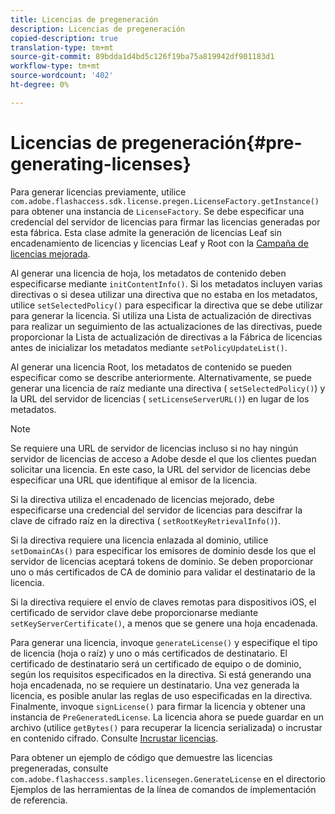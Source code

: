 ```yaml
---
title: Licencias de pregeneración
description: Licencias de pregeneración
copied-description: true
translation-type: tm+mt
source-git-commit: 89bdda1d4bd5c126f19ba75a819942df901183d1
workflow-type: tm+mt
source-wordcount: '402'
ht-degree: 0%

---
```



# Licencias de pregeneración{#pre-generating-licenses}

Para generar licencias previamente, utilice `com.adobe.flashaccess.sdk.license.pregen.LicenseFactory.getInstance()` para obtener una instancia de `LicenseFactory`. Se debe especificar una credencial del servidor de licencias para firmar las licencias generadas por esta fábrica. Esta clase admite la generación de licencias Leaf sin encadenamiento de licencias y licencias Leaf y Root con la [Campaña de licencias mejorada](../../aaxs-protecting-content/content-introduction/content-usage-rules/content-other-policy-options/content-enhanced-license-chaining.md).

Al generar una licencia de hoja, los metadatos de contenido deben especificarse mediante `initContentInfo()`. Si los metadatos incluyen varias directivas o si desea utilizar una directiva que no estaba en los metadatos, utilice `setSelectedPolicy()` para especificar la directiva que se debe utilizar para generar la licencia. Si utiliza una Lista de actualización de directivas para realizar un seguimiento de las actualizaciones de las directivas, puede proporcionar la Lista de actualización de directivas a la Fábrica de licencias antes de inicializar los metadatos mediante `setPolicyUpdateList()`.

Al generar una licencia Root, los metadatos de contenido se pueden especificar como se describe anteriormente. Alternativamente, se puede generar una licencia de raíz mediante una directiva ( `setSelectedPolicy()`) y la URL del servidor de licencias ( `setLicenseServerURL()`) en lugar de los metadatos.

>[!NOTE]
>
>Se requiere una URL de servidor de licencias incluso si no hay ningún servidor de licencias de acceso a Adobe desde el que los clientes puedan solicitar una licencia. En este caso, la URL del servidor de licencias debe especificar una URL que identifique al emisor de la licencia.

Si la directiva utiliza el encadenado de licencias mejorado, debe especificarse una credencial del servidor de licencias para descifrar la clave de cifrado raíz en la directiva ( `setRootKeyRetrievalInfo()`).

Si la directiva requiere una licencia enlazada al dominio, utilice `setDomainCAs()` para especificar los emisores de dominio desde los que el servidor de licencias aceptará tokens de dominio. Se deben proporcionar uno o más certificados de CA de dominio para validar el destinatario de la licencia.

Si la directiva requiere el envío de claves remotas para dispositivos iOS, el certificado de servidor clave debe proporcionarse mediante `setKeyServerCertificate()`, a menos que se genere una hoja encadenada.

Para generar una licencia, invoque `generateLicense()` y especifique el tipo de licencia (hoja o raíz) y uno o más certificados de destinatario. El certificado de destinatario será un certificado de equipo o de dominio, según los requisitos especificados en la directiva. Si está generando una hoja encadenada, no se requiere un destinatario. Una vez generada la licencia, es posible anular las reglas de uso especificadas en la directiva. Finalmente, invoque `signLicense()` para firmar la licencia y obtener una instancia de `PreGeneratedLicense`. La licencia ahora se puede guardar en un archivo (utilice `getBytes()` para recuperar la licencia serializada) o incrustar en contenido cifrado. Consulte [Incrustar licencias](../../aaxs-protecting-content/content-pre-generating-and-embedded-licenses/content-embedding-licenses.md).

Para obtener un ejemplo de código que demuestre las licencias pregeneradas, consulte `com.adobe.flashaccess.samples.licensegen.GenerateLicense` en el directorio Ejemplos de las herramientas de la línea de comandos de implementación de referencia.
